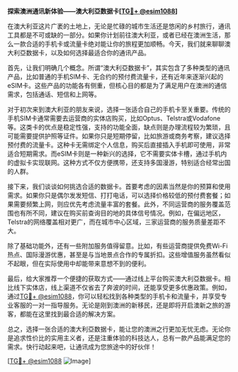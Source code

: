 **探索澳洲通讯新体验——澳大利亞数据卡[[TG💪+ @esim1088](https://t.me/s/esim1088)]**

在澳大利亚这片广袤的土地上，无论是忙碌的城市生活还是悠闲的乡村旅行，通讯工具都是不可或缺的一部分。如果你计划前往澳大利亚，或者已经在澳洲生活，那么一款合适的手机卡或流量卡绝对能让你的旅程更加顺畅。今天，我们就来聊聊澳大利亞数据卡，以及如何选择最适合你的通讯产品。

首先，让我们明确几个概念。所谓“澳大利亞数据卡”，其实包含了多种类型的通讯产品，比如普通的手机SIM卡、无合约的预付费流量卡，还有近年来逐渐兴起的eSIM卡。这些产品的功能各有侧重，但核心目的都是为了满足用户在澳洲的通信需求，包括通话、短信和上网等。

对于初次来到澳大利亚的朋友来说，选择一张适合自己的手机卡至关重要。传统的手机SIM卡通常需要去运营商的实体店购买，比如Optus、Telstra或Vodafone等。这类卡的优点是稳定性强，支持的功能全面，缺点则是办理流程较为繁琐，且可能需要提供护照等证件。如果你只是短期停留，比如旅游或商务考察，建议选择预付费的流量卡。这种卡无需绑定个人信息，购买后直接插入手机即可使用，非常适合短期需求。而eSIM卡则是一种新兴的选择，它不需要实体卡槽，通过手机内的虚拟卡实现联网。这种方式不仅方便携带，还支持多国漫游，特别适合经常出国的人群。

接下来，我们谈谈如何挑选合适的数据卡。首要考虑的因素当然是你的预算和使用需求。如果你只是偶尔发发短信、打打电话，可以选择价格较低的预付费套餐；如果需要频繁上网，则应优先考虑流量丰富的套餐。此外，不同运营商的服务覆盖范围也有所不同，建议在购买前查询目的地的具体信号情况。例如，在偏远地区，Telstra的网络覆盖相对更广，而在城市中心区域，三家运营商的服务质量差距不大。

除了基础功能外，还有一些附加服务值得留意。比如，有些运营商提供免费Wi-Fi热点、国际漫游优惠，甚至是与当地景点合作的专属折扣。这些增值服务虽然看似不起眼，但在实际使用中却能带来意想不到的便利。

最后，给大家推荐一个便捷的获取方式——通过线上平台购买澳大利亞数据卡。相比线下实体店，线上渠道不仅省去了奔波的时间，还能享受更多优惠政策。例如，通过[TG💪+ @esim1088](https://t.me/s/esim1088)，你可以轻松找到各种类型的手机卡和流量卡，并享受专业客服的一对一指导服务。无论是刚到澳洲的新移民，还是即将开启澳新之旅的游客，都能在这里找到最合适的解决方案。

总之，选择一张合适的澳大利亞数据卡，能让您的澳洲之行更加无忧无虑。无论你是追求性价比的实用主义者，还是注重体验的科技达人，总有一款产品能满足您的需求。快行动起来吧，让通讯成为您旅途中的好伙伴！

[[TG💪+ @esim1088](https://t.me/s/esim1088) ![Image](https://i.postimg.cc/4NQfJmqS/Snipaste-2025-05-13-00-14-12.png)]